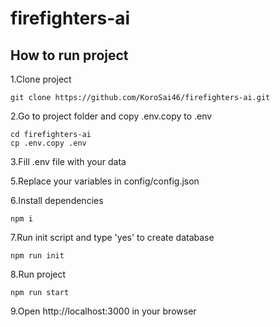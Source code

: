 # firefighters-ai

## How to run project

1.Clone project

```
git clone https://github.com/KoroSai46/firefighters-ai.git
```

2.Go to project folder and copy .env.copy to .env

```
cd firefighters-ai
cp .env.copy .env
```

3.Fill .env file with your data

5.Replace your variables in config/config.json

6.Install dependencies

```
npm i 
```

7.Run init script and type 'yes' to create database

```
npm run init
```

8.Run project

```
npm run start
```

9.Open http://localhost:3000 in your browser


